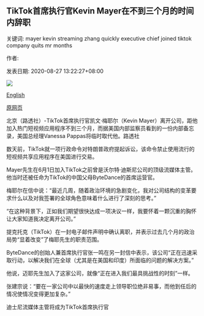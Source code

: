 ## TikTok首席执行官Kevin Mayer在不到三个月的时间内辞职

关键词: mayer kevin streaming zhang quickly executive chief joined tiktok company quits mr months

作者: 

发表日期: 2020-08-27 13:22:27+08:00

![](https://www.straitstimes.com/sites/default/files/styles/x_large/public/articles/2020/08/27/rk_kevinmayer_270820.jpg?itok=VffEIn6B)

[English](TikTok%20chief%20Kevin%20Mayer%20quits%20after%20less%20than%20three%20months.md)

[原网页](https://www.straitstimes.com/asia/east-asia/tiktok-chief-kevin-mayer-quits-after-less-than-three-months)

北京（路透社）-TikTok首席执行官凯文·梅耶尔（Kevin Mayer）离开公司，距他加入热门短视频应用程序不到三个月，而据美国内部监察员看到的一份内部备忘录，美国总经理Vanessa Pappas将临时取代他。路透社

数天前，TikTok就一项行政命令对特朗普政府提起诉讼，该命令禁止使用流行的短视频共享应用程序在美国进行交易。

Mayer先生在6月1日加入TikTok之前曾是沃尔特·迪斯尼公司的顶级流媒体主管。他当时还被任命为TikTok的中国父母ByteDance的首席运营官。

梅耶尔在信中说：“最近几周，随着政治环境的急剧变化，我对公司结构的变革要求什么以及对我签署的全球角色意味着什么进行了深刻的思考。”

“在这种背景下，正如我们期望很快达成一项决议一样，我要怀着一颗沉重的胸怀让大家知道我决定离开公司。”

提克托克（TikTok）在一封电子邮件声明中确认离职，并表示过去几个月的政治局势“显着改变”了梅耶先生的职责范围。

ByteDance的创始人兼首席执行官张一鸣在另一封信中表示，该公司“正在迅速采取行动，以解决我们在全球（尤其是在美国和印度）所面临的问题的解决方案。”

他说，迈耶先生加入了这家公司，就像“正在进入我们最具挑战性的时刻”一样。

张建宗说：“要在一家公司中以最快的速度走上领导职位绝非易事，而他到任后的情况使情况变得更加复杂。”

迪士尼流媒体主管将成为TikTok首席执行官